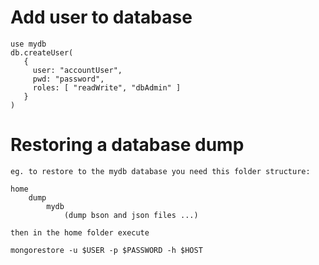 # Add user to database

```
use mydb
db.createUser(
   {
     user: "accountUser",
     pwd: "password",
     roles: [ "readWrite", "dbAdmin" ]
   }
)
```

# Restoring a database dump

```
eg. to restore to the mydb database you need this folder structure:

home
    dump
        mydb
            (dump bson and json files ...)

then in the home folder execute 

mongorestore -u $USER -p $PASSWORD -h $HOST
```




